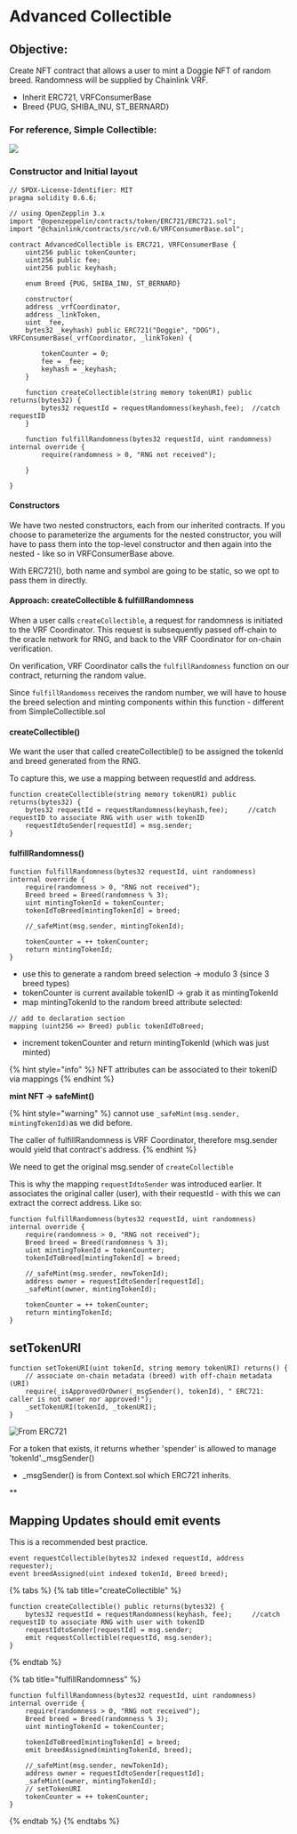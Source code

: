 # Advanced Collectible

## Objective:

Create NFT contract that allows a user to mint a Doggie NFT of random breed. Randomness will be supplied by Chainlink VRF.&#x20;

* Inherit ERC721, VRFConsumerBase&#x20;
* Breed {PUG, SHIBA\_INU, ST\_BERNARD}

### For reference, Simple Collectible:

![](<../../.gitbook/assets/image (325).png>)

### Constructor and Initial layout

```solidity
// SPDX-License-Identifier: MIT
pragma solidity 0.6.6;

// using OpenZepplin 3.x 
import "@openzeppelin/contracts/token/ERC721/ERC721.sol";
import "@chainlink/contracts/src/v0.6/VRFConsumerBase.sol";

contract AdvancedCollectible is ERC721, VRFConsumerBase {
    uint256 public tokenCounter;      
    uint256 public fee;
    uint256 public keyhash;
    
    enum Breed {PUG, SHIBA_INU, ST_BERNARD}
    
    constructor(
    address _vrfCoordinator, 
    address _linkToken, 
    uint _fee, 
    bytes32 _keyhash) public ERC721("Doggie", "DOG"), VRFConsumerBase(_vrfCoordinator, _linkToken) {

        tokenCounter = 0;
        fee = _fee;
        keyhash = _keyhash;
    }

    function createCollectible(string memory tokenURI) public returns(bytes32) {
        bytes32 requestId = requestRandomness(keyhash,fee);  //catch requestID 
    }

    function fulfillRandomness(bytes32 requestId, uint randomness) internal override {
        require(randomness > 0, "RNG not received");

    }

}
```

#### Constructors

We have two nested constructors, each from our inherited contracts. If you choose to parameterize the arguments for the nested constructor, you will have to pass them into the top-level constructor and then again into the nested - like so in VRFConsumerBase above.&#x20;

With ERC721(), both name and symbol are going to be static, so we opt to pass them in directly.

#### Approach: createCollectible & fulfillRandomness

When a user calls `createCollectible`, a request for randomness is initiated to the VRF Coordinator. This request is subsequently passed off-chain to the oracle network for RNG, and back to the VRF Coordinator for on-chain verification.&#x20;

On verification, VRF Coordinator calls the `fulfillRandomness` function on our contract, returning the random value.

Since `fulfillRandomess` receives the random number, we will have to house the breed selection and minting components within this function - different from SimpleCollectible.sol

#### createCollectible()

We want the user that called createCollectible() to be assigned the tokenId and breed generated from the RNG.

To capture this, we use a mapping between requestId and address.

```solidity
function createCollectible(string memory tokenURI) public returns(bytes32) {
    bytes32 requestId = requestRandomness(keyhash,fee);     //catch requestID to associate RNG with user with tokenID
    requestIdtoSender[requestId] = msg.sender;
}
```

#### fulfillRandomness()

```solidity
function fulfillRandomness(bytes32 requestId, uint randomness) internal override {
    require(randomness > 0, "RNG not received");
    Breed breed = Breed(randomness % 3);
    uint mintingTokenId = tokenCounter;
    tokenIdToBreed[mintingTokenId] = breed;
    
    //_safeMint(msg.sender, mintingTokenId);
    
    tokenCounter = ++ tokenCounter;
    return mintingTokenId;  
}
```

* use this to generate a random breed selection -> modulo 3 (since 3 breed types)
* tokenCounter is current available tokenID -> grab it as mintingTokenId
* map mintingTokenId to the random breed attribute selected:

```solidity
// add to declaration section
mapping (uint256 => Breed) public tokenIdToBreed; 
```

* increment tokenCounter and return mintingTokenId (which was just minted)

{% hint style="info" %}
NFT attributes can be associated to their tokenID via mappings
{% endhint %}

**mint NFT -> safeMint()**

{% hint style="warning" %}
cannot use `_safeMint(msg.sender, mintingTokenId)`as we did before.&#x20;

The caller of fulfillRandomness is VRF Coordinator, therefore msg.sender would yield that contract's address.
{% endhint %}

We need to get the original msg.sender of `createCollectible`

This is why the mapping `requestIdtoSender` was introduced earlier. It associates the original caller (user), with their requestId - with this we can extract the correct address. Like so:

```solidity
function fulfillRandomness(bytes32 requestId, uint randomness) internal override {
    require(randomness > 0, "RNG not received");
    Breed breed = Breed(randomness % 3);
    uint mintingTokenId = tokenCounter;
    tokenIdToBreed[mintingTokenId] = breed;
    
    //_safeMint(msg.sender, newTokenId);
    address owner = requestIdtoSender[requestId];
    _safeMint(owner, mintingTokenId);

    tokenCounter = ++ tokenCounter;
    return mintingTokenId;
}
```

## setTokenURI

```solidity
function setTokenURI(uint tokenId, string memory tokenURI) returns() {
    // associate on-chain metadata (breed) with off-chain metadata (URI)
    require(_isApprovedOrOwner(_msgSender(), tokenId), " ERC721: caller is not owner nor approved!");
    _setTokenURI(tokenId, _tokenURI);
}
```

![From ERC721](<../../.gitbook/assets/image (283).png>)

For a token that exists, it returns whether 'spender' is allowed to manage 'tokenId'.\_msgSender()

* \_msgSender() is from Context.sol which ERC721 inherits.

\*\*&#x20;



## Mapping Updates should emit events

This is a recommended best practice.

```solidity
event requestCollectible(bytes32 indexed requestId, address requester);
event breedAssigned(uint indexed tokenId, Breed breed);
```

{% tabs %}
{% tab title="createCollectible" %}
```solidity
function createCollectible() public returns(bytes32) {
    bytes32 requestId = requestRandomness(keyhash, fee);     //catch requestID to associate RNG with user with tokenID
    requestIdtoSender[requestId] = msg.sender;
    emit requestCollectible(requestId, msg.sender);
}
```
{% endtab %}

{% tab title="fulfillRandomness" %}
```solidity
function fulfillRandomness(bytes32 requestId, uint randomness) internal override {
    require(randomness > 0, "RNG not received");
    Breed breed = Breed(randomness % 3);
    uint mintingTokenId = tokenCounter;
    
    tokenIdToBreed[mintingTokenId] = breed;
    emit breedAssigned(mintingTokenId, breed);
    
    //_safeMint(msg.sender, newTokenId);
    address owner = requestIdtoSender[requestId];
    _safeMint(owner, mintingTokenId);
    // setTokenURI
    tokenCounter = ++ tokenCounter;
}
```
{% endtab %}
{% endtabs %}
